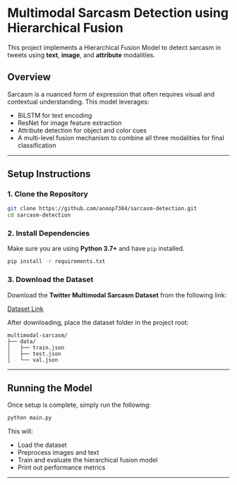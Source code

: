 # Multimodal Sarcasm Detection using Hierarchical Fusion

This project implements a Hierarchical Fusion Model to detect sarcasm in tweets using **text**, **image**, and **attribute** modalities.

##  Overview

Sarcasm is a nuanced form of expression that often requires visual and contextual understanding. This model leverages:
- BiLSTM for text encoding
- ResNet for image feature extraction
- Attribute detection for object and color cues
- A multi-level fusion mechanism to combine all three modalities for final classification

---

##  Setup Instructions

### 1. Clone the Repository

```bash
git clone https://github.com/anoop7384/sarcasm-detection.git
cd sarcasm-detection
````

### 2. Install Dependencies

Make sure you are using **Python 3.7+** and have `pip` installed.

```bash
pip install -r requirements.txt
```

### 3. Download the Dataset

Download the **Twitter Multimodal Sarcasm Dataset** from the following link:

 [Dataset Link](https://github.com/headacheboy/data-of-multimodal-sarcasm-detection)

After downloading, place the dataset folder in the project root:

```
multimodal-sarcasm/
├── data/
│   ├── train.json
│   ├── test.json
│   └── val.json
```

---

##  Running the Model

Once setup is complete, simply run the following:

```bash
python main.py
```

This will:

* Load the dataset
* Preprocess images and text
* Train and evaluate the hierarchical fusion model
* Print out performance metrics

---


